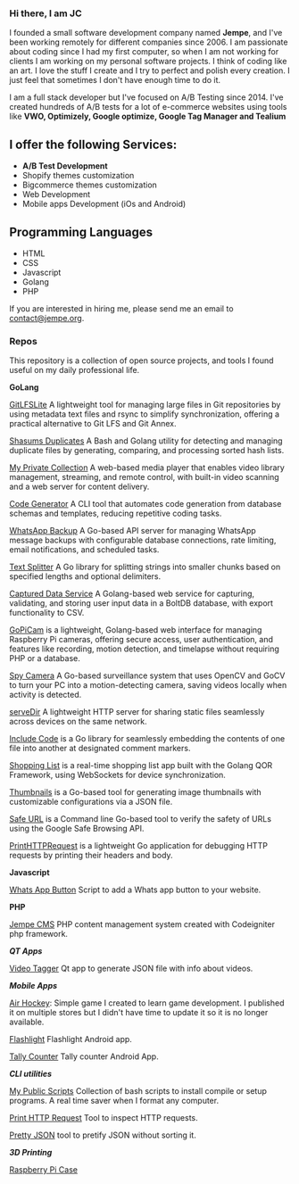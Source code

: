 ### Hi there, I am JC

I founded a small software development company named **Jempe**, and I've been working remotely for different companies since 2006. I am passionate about coding since I had my first computer, so when I am not working for clients I am working on my personal software projects. I think of coding like an art. I love the stuff I create and I try to perfect and polish every creation. I just feel that sometimes I don't have enough time to do it.

I am a full stack developer but I've focused on A/B Testing since 2014. I've created hundreds of A/B tests for a lot of e-commerce websites using tools like **VWO, Optimizely, Google optimize, Google Tag Manager and Tealium** 

## I offer the following Services:

* **A/B Test Development**
* Shopify themes customization
* Bigcommerce themes customization
* Web Development
* Mobile apps Development (iOs and Android)

## Programming Languages
* HTML
* CSS
* Javascript
* Golang
* PHP

If you are interested in hiring me, please send me an email to <a href="contact@jempe.org">contact@jempe.org<a>.

### Repos
This repository is a collection of open source projects, and tools I found useful on my daily professional life.

**GoLang**

<a href="https://github.com/jempe/gitlfslite">GitLFSLite</a> A lightweight tool for managing large files in Git repositories by using metadata text files and rsync to simplify synchronization, offering a practical alternative to Git LFS and Git Annex.

<a href="https://github.com/jempe/shasums_duplicates">Shasums Duplicates</a> A Bash and Golang utility for detecting and managing duplicate files by generating, comparing, and processing sorted hash lists.

<a href="https://github.com/jempe/mpc">My Private Collection</a> A web-based media player that enables video library management, streaming, and remote control, with built-in video scanning and a web server for content delivery.

<a href="https://github.com/jempe/code_generator">Code Generator</a> A CLI tool that automates code generation from database schemas and templates, reducing repetitive coding tasks.

<a href="https://github.com/jempe/whatsapp_backup">WhatsApp Backup</a> A Go-based API server for managing WhatsApp message backups with configurable database connections, rate limiting, email notifications, and scheduled tasks.

<a href="https://github.com/jempe/text_splitter">Text Splitter</a> A Go library for splitting strings into smaller chunks based on specified lengths and optional delimiters.

<a href="https://github.com/jempe/capture_fields">Captured Data Service</a> A Golang-based web service for capturing, validating, and storing user input data in a BoltDB database, with export functionality to CSV.

<a href="https://github.com/jempe/gopicam">GoPiCam</a> is a lightweight, Golang-based web interface for managing Raspberry Pi cameras, offering secure access, user authentication, and features like recording, motion detection, and timelapse without requiring PHP or a database.

<a href="https://github.com/jempe/spy_camera">Spy Camera</a> A Go-based surveillance system that uses OpenCV and GoCV to turn your PC into a motion-detecting camera, saving videos locally when activity is detected.

<a href="https://github.com/jempe/servedir">serveDir</a> A lightweight HTTP server for sharing static files seamlessly across devices on the same network.

<a href="https://github.com/jempe/include_code">Include Code</a> is a Go library for seamlessly embedding the contents of one file into another at designated comment markers.

<a href="https://github.com/jempe/shopping_list">Shopping List</a> is a real-time shopping list app built with the Golang QOR Framework, using WebSockets for device synchronization.

<a href="https://github.com/jempe/thumbnails">Thumbnails</a> is a  Go-based tool for generating image thumbnails with customizable configurations via a JSON file.

<a href="https://github.com/jempe/safeurl">Safe URL</a> is a Command line Go-based tool to verify the safety of URLs using the Google Safe Browsing API.

<a href="https://github.com/jempe/printhttprequest">PrintHTTPRequest</a> is a lightweight Go application for debugging HTTP requests by printing their headers and body.
  
**Javascript**
  
<a href="https://github.com/jempe/whatsapp_button">Whats App Button</a> Script to add a Whats app button to your website.

**PHP**
  
<a href="https://github.com/jempe/jempecms">Jempe CMS</a> PHP content management system created with Codeigniter php framework.
 
  
***QT Apps***
  
<a href="https://github.com/jempe/videoTagger">Video Tagger</a> Qt app to generate JSON file with info about videos.

***Mobile Apps***
  
<a href="https://github.com/jempe/hockey_all_platforms">Air Hockey</a>: Simple game I created to learn game development. I published it on multiple stores but I didn't have time to update it so it is no longer available.

<a href="https://github.com/jempe/flashlight">Flashlight</a> Flashlight Android app.
  
<a href="https://github.com/jempe/tally_counter_android">Tally Counter</a> Tally counter Android App.

***CLI utilities***
  
<a href="https://github.com/jempe/my_public_scripts">My Public Scripts</a> Collection of bash scripts to install compile or setup programs. A real time saver when I format any computer.
   
<a href="https://github.com/jempe/printhttprequest">Print HTTP Request</a> Tool to inspect HTTP requests.
  
<a href="https://github.com/jempe/prettyjson">Pretty JSON</a> tool to pretify JSON without sorting it.
  
***3D Printing***
  
<a href="https://github.com/jempe/raspberry_pi_case">Raspberry Pi Case</a>

<!--
**jempe/jempe** is a ✨ _special_ ✨ repository because its `README.md` (this file) appears on your GitHub profile.

Here are some ideas to get you started:

- 🔭 I’m currently working on ...
- 🌱 I’m currently learning ...
- 👯 I’m looking to collaborate on ...
- 🤔 I’m looking for help with ...
- 💬 Ask me about ...
- 📫 How to reach me: ...
- 😄 Pronouns: ...
- ⚡ Fun fact: ...
-->
